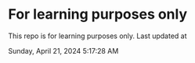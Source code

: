 # For learning purposes only
This repo is for learning purposes only.
Last updated at

Sunday, April 21, 2024 5:17:28 AM

